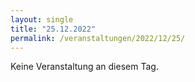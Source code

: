 ```yaml
---
layout: single
title: "25.12.2022"
permalink: /veranstaltungen/2022/12/25/
---
```


Keine Veranstaltung an diesem Tag.
